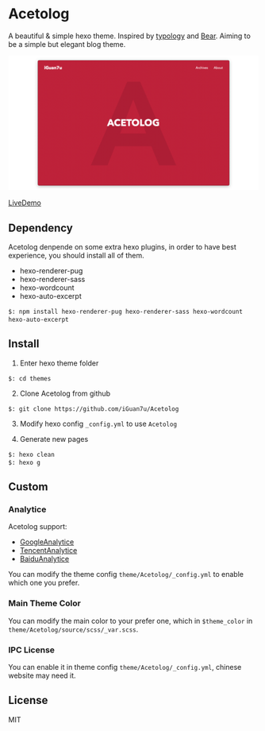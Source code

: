# Acetolog

A beautiful & simple hexo theme. Inspired by [typology](https://demo.mekshq.com/typology/) and [Bear](https://demo.mekshq.com/typology/). Aiming to be a simple but elegant blog theme.

![ScreenShot](./screenshot/1.png)

[LiveDemo](https://www.iguan7u.cn)

## Dependency

Acetolog denpende on some extra hexo plugins, in order to have best experience, you should install all of them.

- hexo-renderer-pug
- hexo-renderer-sass
- hexo-wordcount
- hexo-auto-excerpt

```
$: npm install hexo-renderer-pug hexo-renderer-sass hexo-wordcount hexo-auto-excerpt
```

## Install

1. Enter hexo theme folder
```
$: cd themes
```

2. Clone Acetolog from github
```
$: git clone https://github.com/iGuan7u/Acetolog
```

3. Modify hexo config `_config.yml` to use `Acetolog`

4. Generate new pages
```
$: hexo clean
$: hexo g
```

## Custom

### Analytice

Acetolog support: 

- [GoogleAnalytice](https://analytics.google.com)
- [TencentAnalytice](https://mta.qq.com)
- [BaiduAnalytice](https://tongji.baidu.com)

You can modify the theme config `theme/Acetolog/_config.yml` to enable which one you prefer.

### Main Theme Color

You can modify the main color to your prefer one, which in `$theme_color` in `theme/Acetolog/source/scss/_var.scss`.

### IPC License

You can enable it in theme config `theme/Acetolog/_config.yml`, chinese website may need it.

## License
MIT
